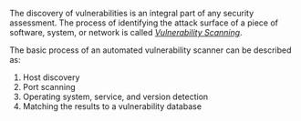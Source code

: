 The discovery of vulnerabilities is an integral part of any security assessment. The process of identifying the attack surface of a piece of software, system, or network is called [_Vulnerability Scanning_](https://en.wikipedia.org/wiki/Vulnerability_scanner).

The basic process of an automated vulnerability scanner can be described as:
1. Host discovery
2. Port scanning
3. Operating system, service, and version detection
4. Matching the results to a vulnerability database

